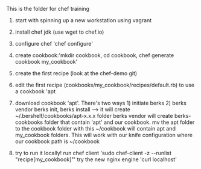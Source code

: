 This is the folder for chef training

1. start with spinning up a new workstation using vagrant

2. install chef jdk (use wget to chef.io)

3. configure chef 'chef configure'

4. create cookbook:'mkdir cookbook, cd cookbook, chef generate cookbook my_cookbook'

5. create the first recipe (look at the chef-demo git)

6. edit the first recipe (cookbooks/my_cookbook/recipes/default.rb) to use a cookbook 'apt

7. download cookbook 'apt'. There's two ways 1) initiate berks 2) berks vendor
   berks init, berks install --> it will create ~/.bershelf/cookbooks/apt-x.x.x folder
   berks vendor will create berks-cookbooks folder that contain 'apt' and our cookbook. mv the apt folder to the cookbook folder
   with this ~/cookbook will contain apt and my_cookbook folders. This will work with our knife configuration where our cookbook path
   is ~/cookbook
   
8. try to run it locally!
   run chef client 'sudo chef-client -z --runlist "recipe[my_cookbook]"'
   try the new nginx engine 'curl localhost'
